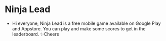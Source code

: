# Ninja Lead

- Hi everyone, Ninja Lead is a free mobile game available on Google Play and Appstore. You can play and make some scores to get in the leaderboard. ✨Cheers



